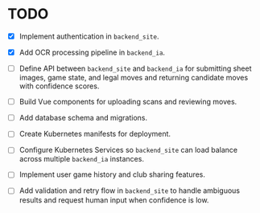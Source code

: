 # TODO

- [x] Implement authentication in `backend_site`.
- [x] Add OCR processing pipeline in `backend_ia`.
- [ ] Define API between `backend_site` and `backend_ia` for submitting sheet
      images, game state, and legal moves and returning candidate moves with
      confidence scores.
- [ ] Build Vue components for uploading scans and reviewing moves.
- [ ] Add database schema and migrations.
- [ ] Create Kubernetes manifests for deployment.
- [ ] Configure Kubernetes Services so `backend_site` can load balance across
      multiple `backend_ia` instances.
- [ ] Implement user game history and club sharing features.
- [ ] Add validation and retry flow in `backend_site` to handle ambiguous
      results and request human input when confidence is low.

